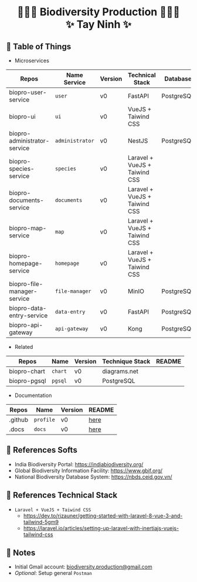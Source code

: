 # <p align="center">:tada::tada::tada: Biodiversity Production :tada::tada::tada: <br> ✨ Tay Ninh ✨ </p>

## :newspaper: Table of Things

+ Microservices

Repos | Name Service | Version | Technical Stack | Database | README
-----|-----|-----|-----|-----|----- 
biopro-user-service | `user` | v0 | FastAPI | PostgreSQL | 
biopro-ui | `ui` | v0 | VueJS + Taiwind CSS | | 
biopro-administrator-service | `administrator` | v0 | NestJS | PostgreSQL | 
biopro-species-service | `species` | v0 | Laravel + VueJS + Taiwind CSS | | [here](https://github.com/biodiversity-production/biopro-species-service/blob/main/README.md)
biopro-documents-service | `documents` | v0 | Laravel + VueJS + Taiwind CSS | | 
biopro-map-service | `map` | v0 | Laravel + VueJS + Taiwind CSS | | 
biopro-homepage-service | `homepage` | v0 | Laravel + VueJS + Taiwind CSS | | 
biopro-file-manager-service  | `file-manager` | v0 | MinIO | PostgreSQL | 
biopro-data-entry-service | `data-entry` | v0 | FastAPI | PostgreSQL | 
biopro-api-gateway | `api-gateway` | v0 | Kong | PostgreSQL | [here](https://github.com/biodiversity-production/biopro-api-gateway/blob/main/README.md)

+ Related

Repos | Name | Version | Technique Stack | README
-----|-----|-----|-----|-----
biopro-chart | `chart` | v0 | diagrams.net |
biopro-pgsql | `pgsql` | v0 | PostgreSQL |

+ Documentation

Repos | Name | Version | README
-----|-----|-----|-----
.github | `profile` | v0 | [here](https://github.com/biodiversity-production/.github/blob/main/profile/README.md)
.docs | `docs` | v0 |  [here](https://github.com/biodiversity-production/.docs/blob/main/README.md) 

## :bookmark_tabs: References Softs
+ India Biodiversity Portal: https://indiabiodiversity.org/
+ Global Biodiversity Information Facility: https://www.gbif.org/
+ National Biodiversity Database System: https://nbds.ceid.gov.vn/

## :bookmark_tabs: References Technical Stack
+ `Laravel + VueJS + Taiwind CSS`
  + https://dev.to/rjzauner/getting-started-with-laravel-8-vue-3-and-tailwind-5gm9
  + https://laravel.io/articles/setting-up-laravel-with-inertiajs-vuejs-tailwind-css

## :memo: Notes
+ Initial Gmail account: biodiversity.production@gmail.com
+ *Optional*: Setup general `Postman`
